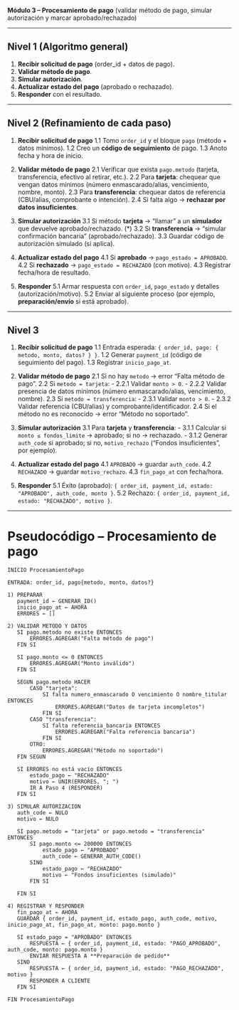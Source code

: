 **Módulo 3 – Procesamiento de pago**
(validar método de pago, simular autorización y marcar aprobado/rechazado)

---

## Nivel 1 (Algoritmo general)

1. **Recibir solicitud de pago** (order\_id + datos de pago).
2. **Validar método de pago**.
3. **Simular autorización**.
4. **Actualizar estado del pago** (aprobado o rechazado).
5. **Responder** con el resultado.

---

## Nivel 2 (Refinamiento de cada paso)

1. **Recibir solicitud de pago**
   1.1 Tomo `order_id` y el bloque `pago` (método + datos mínimos).
   1.2 Creo un **código de seguimiento** de pago.
   1.3 Anoto fecha y hora de inicio.

2. **Validar método de pago**
   2.1 Verificar que exista `pago.metodo` (tarjeta, transferencia, efectivo al retirar, etc.).
   2.2 Para **tarjeta**: chequear que vengan datos mínimos (número enmascarado/alias, vencimiento, nombre, monto).
   2.3 Para **transferencia**: chequear datos de referencia (CBU/alias, comprobante o intención).
   2.4 Si falta algo → **rechazar por datos insuficientes**.

3. **Simular autorización**
   3.1 Si método **tarjeta** → “llamar” a un **simulador** que devuelve aprobado/rechazado. (*)
   3.2 Si **transferencia** → “simular confirmación bancaria” (aprobado/rechazado).
   3.3 Guardar código de autorización simulado (si aplica).

4. **Actualizar estado del pago**
   4.1 Si **aprobado** → `pago_estado = APROBADO`.
   4.2 Si **rechazado** → `pago_estado = RECHAZADO` (con motivo).
   4.3 Registrar fecha/hora de resultado.

5. **Responder**
   5.1 Armar respuesta con `order_id`, `pago_estado` y detalles (autorización/motivo).
   5.2 Enviar al siguiente proceso (por ejemplo, **preparación/envío** si está aprobado).

---

## Nivel 3

1. **Recibir solicitud de pago**
   1.1 Entrada esperada: `{ order_id, pago: { metodo, monto, datos? } }`.
   1.2 Generar `payment_id` (código de seguimiento del pago).
   1.3 Registrar `inicio_pago_at`.

2. **Validar método de pago**
   2.1 Si no hay `metodo` → error “Falta método de pago”.
   2.2 Si `metodo = tarjeta`:
   \- 2.2.1 Validar `monto > 0`.
   \- 2.2.2 Validar presencia de datos mínimos (número enmascarado/alias, vencimiento, nombre).
   2.3 Si `metodo = transferencia`:
   \- 2.3.1 Validar `monto > 0`.
   \- 2.3.2 Validar referencia (CBU/alias) y comprobante/identificador.
   2.4 Si el método no es reconocido → error “Método no soportado”.

3. **Simular autorización**
   3.1 Para **tarjeta** y **transferencia**:
   \- 3.1.1 Calcular si `monto ≤ fondos_limite` → aprobado; si no → rechazado.
   \- 3.1.2 Generar `auth_code` si aprobado; si no, `motivo_rechazo` (“Fondos insuficientes”, por ejemplo).

4. **Actualizar estado del pago**
   4.1 `APROBADO` → guardar `auth_code`.
   4.2 `RECHAZADO` → guardar `motivo_rechazo`.
   4.3 `fin_pago_at` con fecha/hora.

5. **Responder**
   5.1 Éxito (aprobado): `{ order_id, payment_id, estado: "APROBADO", auth_code, monto }`.
   5.2 Rechazo: `{ order_id, payment_id, estado: "RECHAZADO", motivo }`.

---

# Pseudocódigo – Procesamiento de pago

```
INICIO ProcesamientoPago

ENTRADA: order_id, pago{metodo, monto, datos?}

1) PREPARAR
   payment_id ← GENERAR_ID()
   inicio_pago_at ← AHORA
   ERRORES ← []

2) VALIDAR METODO Y DATOS
   SI pago.metodo no existe ENTONCES
       ERRORES.AGREGAR("Falta método de pago")
   FIN SI

   SI pago.monto <= 0 ENTONCES
       ERRORES.AGREGAR("Monto inválido")
   FIN SI

   SEGUN pago.metodo HACER
       CASO "tarjeta":
           SI falta numero_enmascarado O vencimiento O nombre_titular ENTONCES
               ERRORES.AGREGAR("Datos de tarjeta incompletos")
           FIN SI
       CASO "transferencia":
           SI falta referencia_bancaria ENTONCES
               ERRORES.AGREGAR("Falta referencia bancaria")
           FIN SI
       OTRO:
           ERRORES.AGREGAR("Método no soportado")
   FIN SEGUN

   SI ERRORES no está vacío ENTONCES
       estado_pago ← "RECHAZADO"
       motivo ← UNIR(ERRORES, "; ")
       IR A Paso 4 (RESPONDER)
   FIN SI

3) SIMULAR AUTORIZACION
   auth_code ← NULO
   motivo ← NULO

   SI pago.metodo = "tarjeta" or pago.metodo = "transferencia" ENTONCES
       SI pago.monto <= 200000 ENTONCES
           estado_pago ← "APROBADO"
           auth_code ← GENERAR_AUTH_CODE()
       SINO
           estado_pago ← "RECHAZADO"
           motivo ← "Fondos insuficientes (simulado)"
       FIN SI

   FIN SI

4) REGISTRAR Y RESPONDER
   fin_pago_at ← AHORA
   GUARDAR { order_id, payment_id, estado_pago, auth_code, motivo, inicio_pago_at, fin_pago_at, monto: pago.monto }

   SI estado_pago = "APROBADO" ENTONCES
       RESPUESTA ← { order_id, payment_id, estado: "PAGO_APROBADO", auth_code, monto: pago.monto }
       ENVIAR RESPUESTA A **Preparación de pedido**
   SINO
       RESPUESTA ← { order_id, payment_id, estado: "PAGO_RECHAZADO", motivo }
       RESPONDER A CLIENTE
   FIN SI

FIN ProcesamientoPago
```